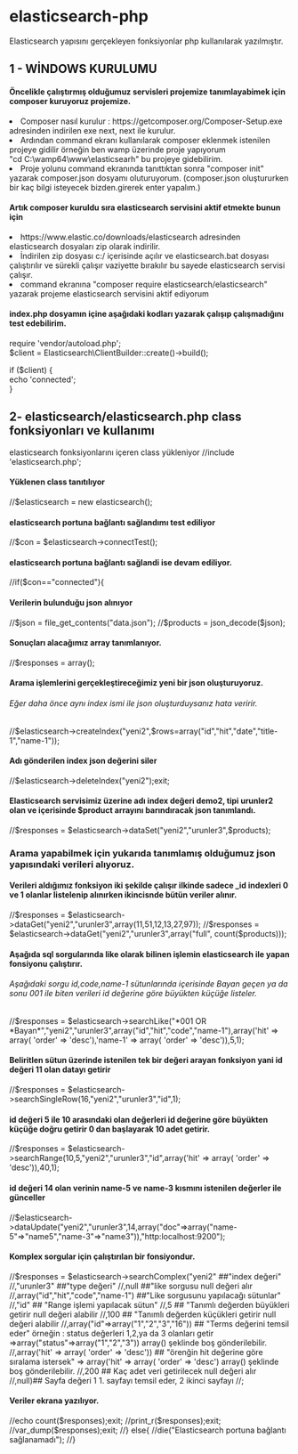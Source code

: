 # elasticsearch-php
Elasticsearch yapısını gerçekleyen fonksiyonlar php kullanılarak yazılmıştır.

<h2>1 - WİNDOWS KURULUMU</h2>
<h4>Öncelikle çalıştırmış olduğumuz servisleri projemize tanımlayabimek için composer kuruyoruz projemize.</h4>
<li> Composer nasıl kurulur : https://getcomposer.org/Composer-Setup.exe adresinden indirilen exe next, next ile kurulur.</li>
<li> Ardından command ekranı kullanılarak composer eklenmek istenilen projeye gidilir örneğin ben wamp üzerinde proje yapıyorum</li>
   "cd C:\wamp64\www\elasticsearh" bu projeye gidebilirim.</li>
<li> Proje yolunu command ekranında tanıttıktan sonra "composer init" yazarak composer.json dosyamı oluturuyorum.
   (composer.json oluştururken bir kaç bilgi isteyecek bizden.girerek enter yapalım.)</li>

<h4>Artık composer kuruldu sıra elasticsearch servisini aktif etmekte bunun için </h4>
<li> https://www.elastic.co/downloads/elasticsearch adresinden elasticsearch dosyaları zip olarak indirilir.</li>
<li> İndirilen zip dosyası c:/ içerisinde açılır ve elasticsearch.bat dosyası çalıştırılır ve sürekli çalışır vaziyette bırakılır 
   bu sayede elasticsearch servisi çalışır.</li>
<li> command ekranına "composer require elasticsearch/elasticsearch" yazarak projeme elasticsearch servisini aktif ediyorum</li>

<h4>index.php dosyamın içine aşağıdaki kodları yazarak çalışıp çalışmadığını test edebilirim.</h4>
require 'vendor/autoload.php';<br>
$client = Elasticsearch\ClientBuilder::create()->build();<br>
 
if ($client) {<br>
    echo 'connected';<br>
}


<h2>2- elasticsearch/elasticsearch.php class fonksiyonları ve kullanımı</h2>

<?php
<h4>elasticsearch fonksiyonlarını içeren class yükleniyor</h4>
//include 'elasticsearch.php';

<h4>Yüklenen class tanıtılıyor</h4>
//$elasticsearch = new elasticsearch();

<h4>elasticsearch portuna bağlantı sağlandımı test ediliyor</h4>
//$con = $elasticsearch->connectTest();

<h4>elasticsearch portuna bağlantı sağlandi ise devam ediliyor.</h4>
//if($con=="connected"){
    <h4>Verilerin bulunduğu json alınıyor</h4>
    //$json = file_get_contents("data.json");
    //$products = json_decode($json);

   <h4>Sonuçları alacağımız array tanımlanıyor.</h4>
    //$responses = array();
    
    <h4>Arama işlemlerini gerçekleştireceğimiz yeni bir json oluşturuyoruz.</h4>
    <h6>Eğer daha önce aynı index ismi ile json oluşturduysanız hata veririr.</h6>
    //$elasticsearch->createIndex("yeni2",$rows=array("id","hit","date","title-1","name-1"));
    
    <h4>Adı gönderilen index json değerini siler</h4>
    //$elasticsearch->deleteIndex("yeni2");exit;
    
    <h4>Elasticsearch servisimiz üzerine adı index değeri demo2, tipi urunler2 olan ve içerisinde $product arrayını barındıracak json tanımlandı.</h4>
    //$responses = $elasticsearch->dataSet("yeni2","urunler3",$products);

    <h3>Arama yapabilmek için yukarıda tanımlamış olduğumuz json yapısındaki verileri alıyoruz.</h3>
    <h4>Verileri aldığımız fonksiyon iki şekilde çalışır ilkinde sadece _id indexleri 0 ve 1 olanlar listelenip alınırken ikincisnde bütün veriler alınır.</h4>
    //$responses = $elasticsearch->dataGet("yeni2","urunler3",array(11,51,12,13,27,97));
    //$responses = $elasticsearch->dataGet("yeni2","urunler3",array("full", count($products)));

    <h4>Aşağıda sql sorgularında like olarak bilinen işlemin elasticsearch ile yapan fonsiyonu çalıştırır.</h4>
    <h6>Aşağıdaki sorgu id,code,name-1 sütunlarında içerisinde Bayan geçen ya da sonu 001 ile biten verileri id değerine göre büyükten küçüğe listeler.</h6>
    //$responses = $elasticsearch->searchLike("*001 OR *Bayan*","yeni2","urunler3",array("id","hit","code","name-1"),array('hit' => array( 'order' => 'desc'),'name-1' => array( 'order' => 'desc')),5,1);

    <h4>Beliritlen sütun üzerinde istenilen tek bir değeri arayan fonksiyon yani id değeri 11 olan datayı getirir</h4>
    //$responses = $elasticsearch->searchSingleRow(16,"yeni2","urunler3","id",1);
    
    <h4>id değeri 5 ile 10 arasındaki olan değerleri id değerine göre büyükten küçüğe doğru getirir 0 dan başlayarak 10 adet getirir.</h4>
    //$responses = $elasticsearch->searchRange(10,5,"yeni2","urunler3","id",array('hit' => array( 'order' => 'desc')),40,1);

    <h4>id değeri 14 olan verinin name-5 ve name-3 kısmını istenilen değerler ile günceller</h4>
    //$elasticsearch->dataUpdate("yeni2","urunler3",14,array("doc"=>array("name-5"=>"name5","name-3"=>"name3")),"http:localhost:9200");

    <h4>Komplex sorgular için çalıştırılan bir fonsiyondur.</h4>
    //$responses = $elasticsearch->searchComplex("yeni2" ##"index değeri"
        //,"urunler3" ##"type değeri"   
        //,null ##"like sorgusu null değeri alır
        //,array("id","hit","code","name-1")  ##"Like sorgusunu yapılacağı sütunlar"
        //,"id" ## "Range işlemi yapılacak sütun" 
        //,5 ## "Tanımlı değerden büyükleri getirir    null değeri alabilir                    
        //,100 ## "Tanımlı değerden küçükleri getirir   null değeri alabilir  
        //,array("id"=>array("1","2","3","16")) ## "Terms değerini temsil eder" örneğin : status değerleri 1,2,ya da 3 olanları getir =>array("status"=>array("1","2","3")) array() şeklinde boş gönderilebilir.
        //,array('hit' => array( 'order' => 'desc')) ## "örenğin hit değerine göre sıralama istersek" => array('hit' => array( 'order' => 'desc') array() şeklinde boş gönderilebilir.
        //,200 ## Kaç adet veri getirilecek null değeri alır
        //,null)## Sayfa değeri 1 1. sayfayı temsil eder, 2 ikinci sayfayı
    //;
    
    <h4>Veriler ekrana yazılıyor.</h4>
    //echo count($responses);exit;
    //print_r($responses);exit;
    //var_dump($responses);exit;
//} else{
    //die("Elasticsearch portuna bağlantı sağlanamadı");
//}
